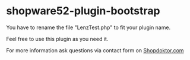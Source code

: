 # shopware52-plugin-bootstrap

You have to rename the file "LenzTest.php" to fit your plugin name.

Feel free to use this plugin as you need it.

For more information ask questions via contact form on <a href="https://www.shopdoktor.com/">Shopdoktor.com</a>